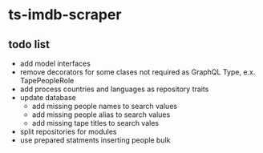 # ts-imdb-scraper
## todo list
- add model interfaces
- remove decorators for some clases not required as GraphQL Type, e.x. TapePeopleRole
- add process countries and languages as repository traits
- update database
  - add missing people names to search values
  - add missing people alias to search values
  - add missing tape titles to search vales
- split repositories for modules
- use prepared statments inserting people bulk
